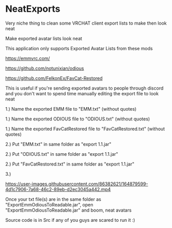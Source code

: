 # NeatExports

Very niche thing to clean some VRCHAT client export lists to make then look neat

Make exported avatar lists look neat

This application only supports Exported Avatar Lists from these mods

https://emmvrc.com/

https://github.com/notunixian/odious

https://github.com/FelkonEx/FavCat-Restored

This is useful if you're sending exported avatars to people through discord and you don't want to spend time manually editing the export file to look neat

1.) Name the exported EMM file to "EMM.txt" (without quotes)

1.) Name the exported ODIOUS file to "ODIOUS.txt" (without quotes)

1.) Name the exported FavCatRestored file to "FavCatRestored.txt" (without quotes)

2.) Put "EMM.txt" in same folder as "export 1.1.jar"

2.) Put "ODIOUS.txt" in same folder as "export 1.1.jar"

2.) Put "FavCatRestored.txt" in same folder as "export 1.1.jar"

3.)

https://user-images.githubusercontent.com/86382621/164879599-4d1c7906-7a68-46c2-89eb-d2ec3045a442.mp4

Once your txt file(s) are in the same folder as "ExportEmmOdiousToReadable.jar", open "ExportEmmOdiousToReadable.jar" and boom, neat avatars

Source code is in Src if any of you guys are scared to run it :)
